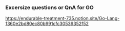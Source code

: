 ### Excersize questions or QnA for GO

https://endurable-treatment-735.notion.site/Go-Lang-1360e2bd80ec80b991cfc30539352f52